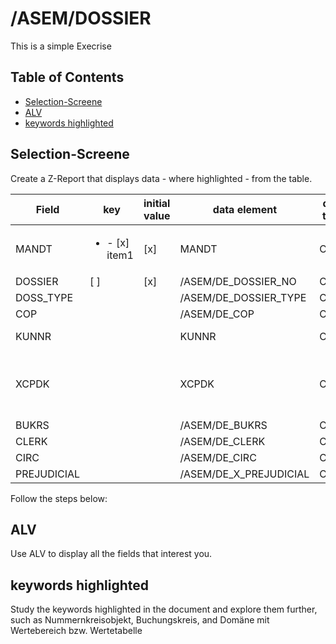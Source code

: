 # /ASEM/DOSSIER

This is a simple Execrise

## Table of Contents
- [Selection-Screene](#Selection-Screene)
- [ALV](#ALV)
- [keywords highlighted](#keywords-highlighted)
    
## Selection-Screene

Create a Z-Report that displays data - where highlighted - from the table.

| Field       | key | initial value | data element             | data type | length | decimal | short description               |
|-------------|-----|---------------|--------------------------|-----------|--------|---------|---------------------------------|
| MANDT       | <ul><li>- [x] item1</li></ul>  | [x]            | MANDT                    | CLNT      | 3      |         | Client                          |
| DOSSIER     | [ ]  | [x]            | /ASEM/DE_DOSSIER_NO      | CHAR      | 10     |         |                                 |
| DOSS_TYPE   |     |               | /ASEM/DE_DOSSIER_TYPE    | CHAR      | 4      |         |                                 |
| COP         |     |               | /ASEM/DE_COP             | CHAR      | 10     |         |                                 |
| KUNNR       |     |               | KUNNR                    | CHAR      | 10     |         | Customer Number                 |
| XCPDK       |     |               | XCPDK                    | CHAR      | 1      |         | Indicator: Is the account a one-time account? |
| BUKRS       |     |               | /ASEM/DE_BUKRS           | CHAR      | 4      |         |                                 |
| CLERK       |     |               | /ASEM/DE_CLERK           | CHAR      | 10     |         |                                 |
| CIRC        |     |               | /ASEM/DE_CIRC            | CHAR      | 4      |         |                                 |
| PREJUDICIAL |     |               | /ASEM/DE_X_PREJUDICIAL   | CHAR      | 1      |         |                                 |

 Follow the steps below:

## ALV

Use ALV to display all the fields that interest you.

## keywords highlighted

Study the keywords highlighted in the document and explore them further, such as Nummernkreisobjekt, Buchungskreis, and Domäne mit Wertebereich bzw. Wertetabelle
